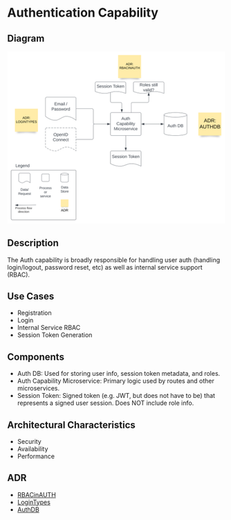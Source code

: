 # Authentication Capability

## Diagram

![AuthCapability](https://raw.githubusercontent.com/TheMarmots/ArchKatas2022/main/assets/AuthCapability.svg)

## Description

The Auth capability is broadly responsible for handling user auth (handling login/logout, password reset, etc) as well as internal service support (RBAC).

## Use Cases

* Registration
* Login
* Internal Service RBAC
* Session Token Generation
## Components

* Auth DB: Used for storing user info, session token metadata, and roles.
* Auth Capability Microservice: Primary logic used by routes and other microservices.
* Session Token: Signed token (e.g. JWT, but does not have to be) that represents a signed user session. Does NOT include role info.

## Architectural Characteristics
* Security
* Availability
* Performance

## ADR
- [RBACinAUTH](../../ADRs/RBACinAUTH.md)
- [LoginTypes](../../ADRs/LoginTypes.md)
- [AuthDB](../../ADRs/AuthDB.md)
